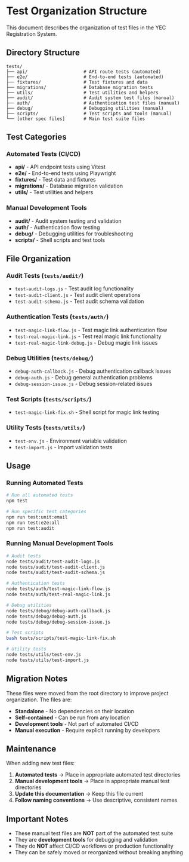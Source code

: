 # Test Organization Structure

This document describes the organization of test files in the YEC Registration System.

## Directory Structure

```
tests/
├── api/                     # API route tests (automated)
├── e2e/                     # End-to-end tests (automated)
├── fixtures/                # Test fixtures and data
├── migrations/              # Database migration tests
├── utils/                   # Test utilities and helpers
├── audit/                   # Audit system test files (manual)
├── auth/                    # Authentication test files (manual)
├── debug/                   # Debugging utilities (manual)
├── scripts/                 # Test scripts and tools (manual)
└── [other spec files]       # Main test suite files
```

## Test Categories

### Automated Tests (CI/CD)
- **api/** - API endpoint tests using Vitest
- **e2e/** - End-to-end tests using Playwright
- **fixtures/** - Test data and fixtures
- **migrations/** - Database migration validation
- **utils/** - Test utilities and helpers

### Manual Development Tools
- **audit/** - Audit system testing and validation
- **auth/** - Authentication flow testing
- **debug/** - Debugging utilities for troubleshooting
- **scripts/** - Shell scripts and test tools

## File Organization

### Audit Tests (`tests/audit/`)
- `test-audit-logs.js` - Test audit log functionality
- `test-audit-client.js` - Test audit client operations
- `test-audit-schema.js` - Test audit schema validation

### Authentication Tests (`tests/auth/`)
- `test-magic-link-flow.js` - Test magic link authentication flow
- `test-real-magic-link.js` - Test real magic link functionality
- `test-real-magic-link-debug.js` - Debug magic link issues

### Debug Utilities (`tests/debug/`)
- `debug-auth-callback.js` - Debug authentication callback issues
- `debug-auth.js` - Debug general authentication problems
- `debug-session-issue.js` - Debug session-related issues

### Test Scripts (`tests/scripts/`)
- `test-magic-link-fix.sh` - Shell script for magic link testing

### Utility Tests (`tests/utils/`)
- `test-env.js` - Environment variable validation
- `test-import.js` - Import validation tests

## Usage

### Running Automated Tests
```bash
# Run all automated tests
npm test

# Run specific test categories
npm run test:unit:email
npm run test:e2e:all
npm run test:audit
```

### Running Manual Development Tools
```bash
# Audit tests
node tests/audit/test-audit-logs.js
node tests/audit/test-audit-client.js
node tests/audit/test-audit-schema.js

# Authentication tests
node tests/auth/test-magic-link-flow.js
node tests/auth/test-real-magic-link.js

# Debug utilities
node tests/debug/debug-auth-callback.js
node tests/debug/debug-auth.js
node tests/debug/debug-session-issue.js

# Test scripts
bash tests/scripts/test-magic-link-fix.sh

# Utility tests
node tests/utils/test-env.js
node tests/utils/test-import.js
```

## Migration Notes

These files were moved from the root directory to improve project organization. The files are:

- **Standalone** - No dependencies on their location
- **Self-contained** - Can be run from any location
- **Development tools** - Not part of automated CI/CD
- **Manual execution** - Require explicit running by developers

## Maintenance

When adding new test files:

1. **Automated tests** → Place in appropriate automated test directories
2. **Manual development tools** → Place in appropriate manual test directories
3. **Update this documentation** → Keep this file current
4. **Follow naming conventions** → Use descriptive, consistent names

## Important Notes

- These manual test files are **NOT** part of the automated test suite
- They are **development tools** for debugging and validation
- They do **NOT** affect CI/CD workflows or production functionality
- They can be safely moved or reorganized without breaking anything
